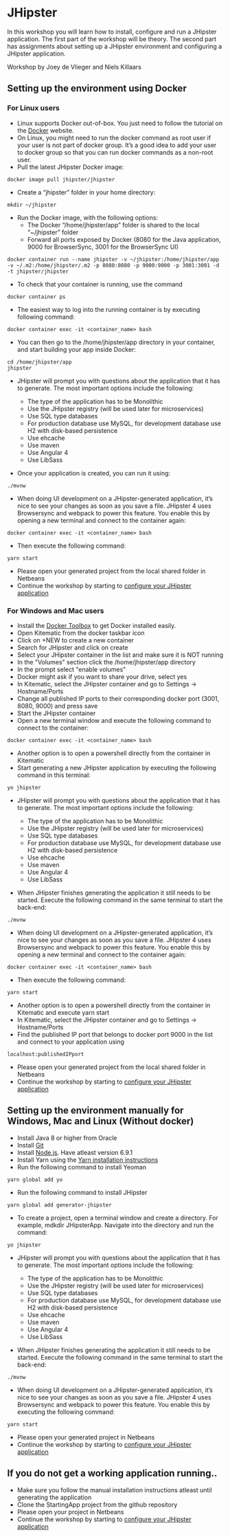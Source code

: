 # JHipster
In this workshop you will learn how to install, configure and run a JHipster application.
The first part of the workshop will be theory. The second part has assignments about setting up a JHipster environment and configuring a JHipster application.

Workshop by Joey de Vlieger and Niels Killaars

## Setting up the environment using Docker

### For Linux users

- Linux supports Docker out-of-box. You just need to follow the tutorial on the [Docker](https://docs.docker.com/engine/installation/) website.
- On Linux, you might need to run the docker command as root user if your user is not part of docker group. It’s a good idea to add your user to docker group so that you can run docker commands as a non-root user.
- Pull the latest JHipster Docker image:
```
docker image pull jhipster/jhipster
```
- Create a “jhipster” folder in your home directory:
```
mkdir ~/jhipster
```
- Run the Docker image, with the following options:
  - The Docker “/home/jhipster/app” folder is shared to the local “~/jhipster” folder
  - Forward all ports exposed by Docker (8080 for the Java application, 9000 for BrowserSync, 3001 for the BrowserSync UI)
```
docker container run --name jhipster -v ~/jhipster:/home/jhipster/app -v ~/.m2:/home/jhipster/.m2 -p 8080:8080 -p 9000:9000 -p 3001:3001 -d -t jhipster/jhipster
```
- To check that your container is running, use the command 
```
docker container ps
```
- The easiest way to log into the running container is by executing following command:
```
docker container exec -it <container_name> bash
```
- You can then go to the /home/jhipster/app directory in your container, and start building your app inside Docker:
```
cd /home/jhipster/app
jhipster
```
- JHipster will prompt you with questions about the application that it has to generate. 
The most important options include the following:
  - The type of the application has to be Monolithic
  - Use the JHipster registry (will be used later for microservices)
  - Use SQL type databases
  - For production database use MySQL, for development database use H2 with disk-based persistence
  - Use ehcache
  - Use maven
  - Use Angular 4
  - Use LibSass

- Once your application is created, you can run it using:
```
./mvnw
```
- When doing UI development on a JHipster-generated application, it’s nice to see your changes as soon as you save a file. JHipster 4 uses Browsersync and webpack to power this feature. You enable this by opening a new terminal and connect to the container again:
```
docker container exec -it <container_name> bash
```
- Then execute the following command:
```
yarn start
```
- Please open your generated project from the local shared folder in Netbeans
- Continue the workshop by starting to [configure your JHipster application](https://github.com/sebivenlo/jhipster/blob/master/AssignmentConfiguring.md)


### For Windows and Mac users

- Install the [Docker Toolbox](https://www.docker.com/products/docker-toolbox) to get Docker installed easily.
- Open Kitematic from the docker taskbar icon
- Click on +NEW to create a new container
- Search for JHipster and click on create
- Select your JHipster container in the list and make sure it is NOT running
- In the "Volumes" section click the /home/jhipster/app directory
- In the prompt select "enable volumes"
- Docker might ask if you want to share your drive, select yes
- In Kitematic, select the JHipster container and go to Settings -> Hostname/Ports
- Change all published IP ports to their corresponding docker port (3001, 8080, 9000) and press save
- Start the JHipster container
- Open a new terminal window and execute the following command to connect to the container:
```
docker container exec -it <container_name> bash
```
- Another option is to open a powershell directly from the container in Kitematic
- Start generating a new JHipster application by executing the following command in this terminal:
```
yo jhipster
```
- JHipster will prompt you with questions about the application that it has to generate. 
The most important options include the following:
  - The type of the application has to be Monolithic
  - Use the JHipster registry (will be used later for microservices)
  - Use SQL type databases
  - For production database use MySQL, for development database use H2 with disk-based persistence
  - Use ehcache
  - Use maven
  - Use Angular 4
  - Use LibSass

- When JHipster finishes generating the application it still needs to be started.
Execute the following command in the same terminal to start the back-end:
```
./mvnw
```
- When doing UI development on a JHipster-generated application, it’s nice to see your changes as soon as you save a file. JHipster 4 uses Browsersync and webpack to power this feature. You enable this by opening a new terminal and connect to the container again:
```
docker container exec -it <container_name> bash
```
- Then execute the following command:
```
yarn start
```
- Another option is to open a powershell directly from the container in Kitematic and execute yarn start
- In Kitematic, select the JHipster container and go to Settings -> Hostname/Ports
- Find the published IP port that belongs to docker port 9000 in the list and connect to your application using
```
localhost:publishedIPport
```
- Please open your generated project from the local shared folder in Netbeans
- Continue the workshop by starting to [configure your JHipster application](https://github.com/sebivenlo/jhipster/blob/master/AssignmentConfiguring.md)


## Setting up the environment manually for Windows, Mac and Linux (Without docker)

- Install Java 8 or higher from Oracle
- Install [Git](https://git-scm.com)
- Install [Node.js](http://nodejs.org). Have atleast version 6.9.1
- Install Yarn using the [Yarn installation instructions](https://yarnpkg.com/en/docs/install)
- Run the following command to install Yeoman
```
yarn global add yo
```
- Run the following command to install JHipster
```
yarn global add generator-jhipster
```
- To create a project, open a terminal window and create a directory. For example, mdkdir JHipsterApp. Navigate into the directory and run the command:
```
yo jhipster 
```
- JHipster will prompt you with questions about the application that it has to generate. 
The most important options include the following:
  - The type of the application has to be Monolithic
  - Use the JHipster registry (will be used later for microservices)
  - Use SQL type databases
  - For production database use MySQL, for development database use H2 with disk-based persistence
  - Use ehcache
  - Use maven
  - Use Angular 4
  - Use LibSass

- When JHipster finishes generating the application it still needs to be started.
Execute the following command in the same terminal to start the back-end:
```
./mvnw
```
- When doing UI development on a JHipster-generated application, it’s nice to see your changes as soon as you save a file. JHipster 4 uses Browsersync and webpack to power this feature. You enable this by executing the following command:
```
yarn start
```
- Please open your generated project in Netbeans
- Continue the workshop by starting to [configure your JHipster application](https://github.com/sebivenlo/jhipster/blob/master/AssignmentConfiguring.MD)

## If you do not get a working application running..

- Make sure you follow the manual installation instructions atleast until generating the application
- Clone the StartingApp project from the github repository
- Please open your project in Netbeans
- Continue the workshop by starting to [configure your JHipster application](https://github.com/sebivenlo/jhipster/blob/master/AssignmentConfiguring.md)
